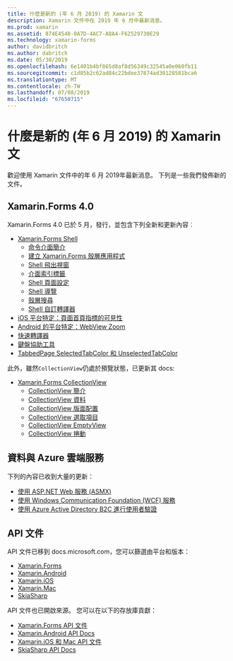 ```yaml
---
title: 什麼是新的 (年 6 月 2019) 的 Xamarin 文
description: Xamarin 文件中在 2019 年 6 月中最新消息。
ms.prod: xamarin
ms.assetid: 874E4540-0A7D-4AC7-A8A4-F62529730E29
ms.technology: xamarin-forms
author: davidbritch
ms.author: dabritch
ms.date: 05/30/2019
ms.openlocfilehash: 6e1401b4bf865d8af8d56349c32545a0e060fb11
ms.sourcegitcommit: c1d85b2c62ad84c22bdee37874ad30128581bca6
ms.translationtype: MT
ms.contentlocale: zh-TW
ms.lasthandoff: 07/08/2019
ms.locfileid: "67650715"
---
```

# <a name="xamarin-docs-whats-new-june-2019"></a>什麼是新的 (年 6 月 2019) 的 Xamarin 文

歡迎使用 Xamarin 文件中的年 6 月 2019年最新消息。 下列是一些我們發佈新的文件。

## <a name="xamarinforms-40"></a>Xamarin.Forms 4.0

Xamarin.Forms 4.0 已於 5 月，發行，並包含下列全新和更新內容︰

- [Xamarin.Forms Shell](~/xamarin-forms/app-fundamentals/shell/index.md)
  - [命令介面簡介](~/xamarin-forms/app-fundamentals/shell/introduction.md)
  - [建立 Xamarin.Forms 殼層應用程式](~/xamarin-forms/app-fundamentals/shell/create.md)
  - [Shell 飛出視窗](~/xamarin-forms/app-fundamentals/shell/flyout.md)
  - [介面索引標籤](~/xamarin-forms/app-fundamentals/shell/tabs.md)
  - [Shell 頁面設定](~/xamarin-forms/app-fundamentals/shell/configuration.md)
  - [Shell 導覽](~/xamarin-forms/app-fundamentals/shell/navigation.md)
  - [殼層搜尋](~/xamarin-forms/app-fundamentals/shell/search.md)
  - [Shell 自訂轉譯器](~/xamarin-forms/app-fundamentals/shell/customrenderers.md)
- [iOS 平台特定：頁面首頁指標的可見性](~/xamarin-forms/platform/ios/page-home-indicator.md)
- [Android 的平台特定：WebView Zoom](~/xamarin-forms/platform/android/webview-zoom-controls.md)
- [快速轉譯器](~/xamarin-forms/internals/fast-renderers.md)
- [鍵盤協助工具](~/xamarin-forms/app-fundamentals/accessibility/keyboard.md)
- [TabbedPage SelectedTabColor 和 UnselectedTabColor](~/xamarin-forms/app-fundamentals/navigation/tabbed-page.md)

此外，雖然`CollectionView`仍處於預覽狀態，已更新其 docs:

- [Xamarin.Forms CollectionView](~/xamarin-forms/user-interface/collectionview/index.md)
  - [CollectionView 簡介](~/xamarin-forms/user-interface/collectionview/introduction.md)
  - [CollectionView 資料](~/xamarin-forms/user-interface/collectionview/populate-data.md)
  - [CollectionView 版面配置](~/xamarin-forms/user-interface/collectionview/layout.md)
  - [CollectionView 選取項目](~/xamarin-forms/user-interface/collectionview/selection.md)
  - [CollectionView EmptyView](~/xamarin-forms/user-interface/collectionview/emptyview.md)
  - [CollectionView 捲動](~/xamarin-forms/user-interface/collectionview/scrolling.md)

## <a name="data--azure-cloud-services"></a>資料與 Azure 雲端服務

下列的內容已收到大量的更新：

- [使用 ASP.NET Web 服務 (ASMX)](~/xamarin-forms/data-cloud/web-services/asmx.md)
- [使用 Windows Communication Foundation (WCF) 服務](~/xamarin-forms/data-cloud/web-services/wcf.md)
- [使用 Azure Active Directory B2C 進行使用者驗證](~/xamarin-forms/data-cloud/authentication/azure-ad-b2c.md)

## <a name="api-docs"></a>API 文件

API 文件已移到 docs.microsoft.com，您可以篩選由平台和版本：

- [Xamarin.Forms](xref:Xamarin.Forms)
- [Xamarin.Android](/dotnet/api/?view=xamarinandroid-7.1)
- [Xamarin.iOS](/dotnet/api/?view=xamarin-ios-sdk-12)
- [Xamarin.Mac](/dotnet/api/?view=xamarinmac-3.0)
- [SkiaSharp](xref:SkiaSharp)

API 文件也已開啟來源。 您可以在以下的存放庫貢獻：

- [Xamarin.Forms API 文件](https://github.com/xamarin/Xamarin.Forms-api-docs)
- [Xamarin.Android API Docs](https://github.com/xamarin/android-api-docs)
- [Xamarin.iOS 和 Mac API 文件](https://github.com/xamarin/apple-api-docs)
- [SkiaSharp API Docs](https://github.com/mono/skiasharp-api-docs)
